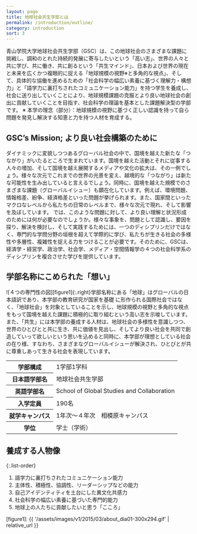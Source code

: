 ```yaml
---
layout: page
title: 地球社会共生学部とは
permalink: /introduction/outline/
category: introduction
sort: 3
---
```


青山学院大学地球社会共生学部（GSC）は、この地球社会のさまざまな課題に挑戦し、調和のとれた持続的発展に寄与したいという「高い志」、世界の人々と共に学び、共に働き、共に創るという「共生マインド」、日本および世界の現在と未来を広くかつ複眼的に捉える「地球規模の視野※と多角的な視点」、そして、具体的な協働を進めるための「社会科学の幅広い素養に基づく理解力・構想力」と「語学力に裏打ちされたコミュニケーション能力」を持つ学生を養成し、社会に送り出していくことにより、地球規模課題の克服とより良い地球社会の創出に貢献していくことを目指す、社会科学の理論を基本とした課題解決型の学部です。
※ 本学の理念（部分）：地球規模の視野に基づく正しい認識を持って自ら問題を発見し解決する知恵と力を持つ人材を育成する。


## GSC’s Mission; より良い社会構築のために

ダイナミックに変貌しつつあるグローバル社会の中で、国境を越えた新たな「つながり」がいたるところで生まれています。国境を越えた活動とそれに従事する人々の増加、そして国境を越え展開するメディアや文化の拡大は、その一例でしょう。様々な次元でこれまでの世界の光景を変え、越境的な「つながり」は新たな可能性を生み出していると言えるでしょう。同時に、国境を越えた規模でのさまざまな課題（グローバルイシュー）も顕在化しています。例えば、環境問題、情報格差、紛争、経済格差といった問題が挙げられます。また、国家間といったマクロなレベルから私たちの日常のレベルまで、様々な次元で現れ、そして影響を及ぼしています。
では、このような問題に対して、より良い理解と状況形成のためには何が必要なのでしょうか。様々な事象を、問題として認識し、要因を探り、解決を検討し、そして実践するためには、一つのディシプリンだけではなく、専門的な学問分野の垣根を超えて学際的に学び、私たちが生きる社会の多様性や多層性、複雑性を捉える力をつけることが必要です。そのために、GSCは、経済学・経営学、政治学、社会学、メディア・空間情報学の４つの社会科学系のディシプリンを複合させた学びを提供しています。

## 学部名称にこめられた「想い」 
![４つの専門性の図][figure1]{:.right}学部名称にある「地球」はグローバルの日本語訳であり、本学部の教育研究が国家を基礎
に形作られる国際社会ではなく、「地球社会」を対象としていることを示し、地球規模の視野と多角的な視点をもって国境を越えた課題に積極的に取り組むという高い志を示唆しています。また、「共生」には本学部の養成する人材は、地球社会の多様性を意識しつつ、世界のひとびとと共に生き、共に価値を見出し、そしてより良い社会を共同で創造していって欲しいという思いを込めると同時に、本学部が理想としている社会の在り様、すなわち、さまざまなグローバルイシューが解決され、ひとびとが共に尊重しあって生きる社会を表現しています。


<table>
  <tbody>
    <tr>
      <th>学部構成</th>
      <td>1学部1学科</td>
    </tr>
    <tr>
      <th>日本語学部名</th>
      <td>地球社会共生学部</td>
    </tr>
    <tr>
      <th>英語学部名</th>
      <td>School of Global Studies and Collaboration</td>
    </tr>
    <tr>
      <th>入学定員</th>
      <td>190名</td>
    </tr>
    <tr>
      <th>就学キャンパス</th>
      <td>1年次～４年次　相模原キャンパス</td>
    </tr>
    <tr>
      <th>学位</th>
      <td>学士（学術）</td>
    </tr>
  </tbody>
</table>

## 養成する人物像

{:.list-order}
1.  語学力に裏打ちされたコミュニケーション能力
2.  主体性、積極性、協調性、リーダーシップなどの能力
3.  自己アイデンティティを土台にした異文化共感力
4.  社会科学の幅広い素養に基づいた専門的能力
5.  地球上の人たちに貢献したいと思う「こころ」


[figure1]: {{ '/assets/images/v1/2015/03/about_dia01-300x294.gif' | relative_url }}

